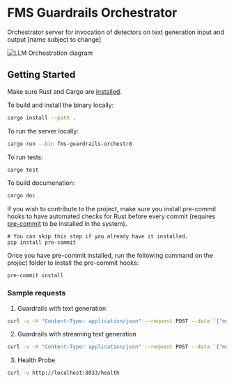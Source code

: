 # FMS Guardrails Orchestrator

Orchestrator server for invocation of detectors on text generation input and output [name subject to change]

![LLM Orchestration diagram](docs/architecture/images/llm_detector_orchestration.png "Orchestr8 Diagram")

## Getting Started

Make sure Rust and Cargo are [installed](https://doc.rust-lang.org/cargo/getting-started/installation.html).

To build and install the binary locally:
```sh
cargo install --path .
```

To run the server locally:
```sh
cargo run --bin fms-guardrails-orchestr8
```

To run tests:
```sh
cargo test
```

To build documenation:
```sh
cargo doc
```

If you wish to contribute to the project, make sure you install pre-commit hooks to have automated checks for Rust before every commit (requires [pre-commit](https://pre-commit.com) to be installed in the system).

```
# You can skip this step if you already have it installed.
pip install pre-commit
```

Once you have pre-commit installed, run the following command on the project folder to install the pre-commit hooks:
```
pre-commit install
```

### Sample requests

1. Guardrails with text generation
```bash
curl -v -H "Content-Type: application/json" --request POST --data '{"model_id": "dummy_model_id", "inputs": "dummy input"}' http://localhost:8033/api/v1/task/classification-with-text-generation
```
2. Guardrails with streaming text generation
```bash
curl -v -H "Content-Type: application/json" --request POST --data '{"model_id": "dummy_model_id", "inputs": "dummy input"}' http://localhost:8033/api/v1/task/server-streaming-classification-with-text-generation
```
3. Health Probe
```bash
curl -v http://localhost:8033/health
```

